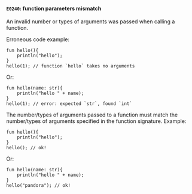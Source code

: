 #### `E0240`: function parameters mismatch

An invalid number or types of arguments was passed when calling a function.

Erroneous code example:

```
fun hello(){
    println("hello");
}
hello(1); // function `hello` takes no arguments
```

Or:

```
fun hello(name: str){
    println("hello " + name);
}
hello(1); // error: expected `str`, found `int`
```

The number/types of arguments passed to a function must match the number/types of arguments specified in the function signature. 
Example:

```
fun hello(){
    println("hello");
}
hello(); // ok!
```

Or:

```
fun hello(name: str){
    println("hello " + name);
}
hello("pandora"); // ok!
```
